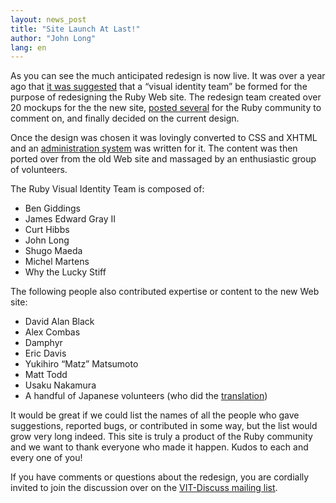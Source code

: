 ```yaml
---
layout: news_post
title: "Site Launch At Last!"
author: "John Long"
lang: en
---
```


As you can see the much anticipated redesign is now live. It was over a
year ago that [it was suggested][1] that a “visual identity team” be
formed for the purpose of redesigning the Ruby Web site. The redesign
team created over 20 mockups for the the new site, [posted several][2]
for the Ruby community to comment on, and finally decided on the current
design.

Once the design was chosen it was lovingly converted to CSS and XHTML
and an [administration system][3] was written for it. The content was
then ported over from the old Web site and massaged by an enthusiastic
group of volunteers.

The Ruby Visual Identity Team is composed of:

* Ben Giddings
* James Edward Gray II
* Curt Hibbs
* John Long
* Shugo Maeda
* Michel Martens
* Why the Lucky Stiff

The following people also contributed expertise or content to the new
Web site:

* David Alan Black
* Alex Combas
* Damphyr
* Eric Davis
* Yukihiro “Matz” Matsumoto
* Matt Todd
* Usaku Nakamura
* A handful of Japanese volunteers (who did the [translation](/ja/))

It would be great if we could list the names of all the people who gave
suggestions, reported bugs, or contributed in some way, but the list
would grow very long indeed. This site is truly a product of the Ruby
community and we want to thank everyone who made it happen. Kudos to
each and every one of you!

If you have comments or questions about the redesign, you are cordially
invited to join the discussion over on the [VIT-Discuss mailing
list][4].



[1]: https://blade.ruby-lang.org/ruby-talk/131284
[2]: http://redhanded.hobix.com/redesign2005/
[3]: http://radiantcms.org
[4]: http://rubyforge.org/mailman/listinfo/vit-discuss/
